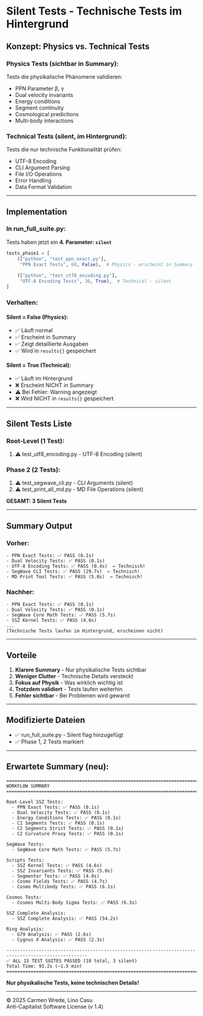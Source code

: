 # Silent Tests - Technische Tests im Hintergrund

## Konzept: Physics vs. Technical Tests

### **Physics Tests (sichtbar in Summary):**
Tests die physikalische Phänomene validieren:
- PPN Parameter β, γ
- Dual velocity invariants
- Energy conditions
- Segment continuity
- Cosmological predictions
- Multi-body interactions

### **Technical Tests (silent, im Hintergrund):**
Tests die nur technische Funktionalität prüfen:
- UTF-8 Encoding
- CLI Argument Parsing
- File I/O Operations
- Error Handling
- Data Format Validation

---

## Implementation

### **In run_full_suite.py:**

Tests haben jetzt ein **4. Parameter: `silent`**

```python
tests_phase1 = [
    (["python", "test_ppn_exact.py"],
     "PPN Exact Tests", 60, False),  # Physics - erscheint in Summary
    
    (["python", "test_utf8_encoding.py"],
     "UTF-8 Encoding Tests", 30, True),  # Technical - silent
]
```

### **Verhalten:**

#### **Silent = False (Physics):**
- ✅ Läuft normal
- ✅ Erscheint in Summary
- ✅ Zeigt detaillierte Ausgaben
- ✅ Wird in `results{}` gespeichert

#### **Silent = True (Technical):**
- ✅ Läuft im Hintergrund
- ❌ Erscheint NICHT in Summary
- ⚠️ Bei Fehler: Warning angezeigt
- ❌ Wird NICHT in `results{}` gespeichert

---

## Silent Tests Liste

### **Root-Level (1 Test):**
1. ⚠️ test_utf8_encoding.py - UTF-8 Encoding (silent)

### **Phase 2 (2 Tests):**
1. ⚠️ test_segwave_cli.py - CLI Arguments (silent)
2. ⚠️ test_print_all_md.py - MD File Operations (silent)

**GESAMT: 3 Silent Tests**

---

## Summary Output

### **Vorher:**
```
- PPN Exact Tests: ✅ PASS (0.1s)
- Dual Velocity Tests: ✅ PASS (0.1s)
- UTF-8 Encoding Tests: ✅ PASS (0.4s)  ← Technisch!
- SegWave CLI Tests: ✅ PASS (29.7s)  ← Technisch!
- MD Print Tool Tests: ✅ PASS (5.0s)  ← Technisch!
```

### **Nachher:**
```
- PPN Exact Tests: ✅ PASS (0.1s)
- Dual Velocity Tests: ✅ PASS (0.1s)
- SegWave Core Math Tests: ✅ PASS (5.7s)
- SSZ Kernel Tests: ✅ PASS (4.6s)
...
(Technische Tests laufen im Hintergrund, erscheinen nicht)
```

---

## Vorteile

1. **Klarere Summary** - Nur physikalische Tests sichtbar
2. **Weniger Clutter** - Technische Details versteckt
3. **Fokus auf Physik** - Was wirklich wichtig ist
4. **Trotzdem validiert** - Tests laufen weiterhin
5. **Fehler sichtbar** - Bei Problemen wird gewarnt

---

## Modifizierte Dateien

- ✅ run_full_suite.py - Silent flag hinzugefügt
- ✅ Phase 1, 2 Tests markiert

---

## Erwartete Summary (neu):

```
====================================================================================================
WORKFLOW SUMMARY
====================================================================================================

Root-Level SSZ Tests:
  - PPN Exact Tests: ✅ PASS (0.1s)
  - Dual Velocity Tests: ✅ PASS (0.1s)
  - Energy Conditions Tests: ✅ PASS (0.1s)
  - C1 Segments Tests: ✅ PASS (0.1s)
  - C2 Segments Strict Tests: ✅ PASS (0.1s)
  - C2 Curvature Proxy Tests: ✅ PASS (0.1s)

SegWave Tests:
  - SegWave Core Math Tests: ✅ PASS (5.7s)

Scripts Tests:
  - SSZ Kernel Tests: ✅ PASS (4.6s)
  - SSZ Invariants Tests: ✅ PASS (5.0s)
  - Segmenter Tests: ✅ PASS (4.9s)
  - Cosmo Fields Tests: ✅ PASS (4.7s)
  - Cosmo Multibody Tests: ✅ PASS (6.1s)

Cosmos Tests:
  - Cosmos Multi-Body Sigma Tests: ✅ PASS (6.3s)

SSZ Complete Analysis:
  - SSZ Complete Analysis: ✅ PASS (54.2s)

Ring Analysis:
  - G79 Analysis: ✅ PASS (2.6s)
  - Cygnus X Analysis: ✅ PASS (2.3s)

----------------------------------------------------------------------------------------------------
✅ ALL 15 TEST SUITES PASSED (18 total, 3 silent)
Total Time: 93.2s (~1.5 min)
====================================================================================================
```

**Nur physikalische Tests, keine technischen Details!**

---

© 2025 Carmen Wrede, Lino Casu  
Anti-Capitalist Software License (v 1.4)
